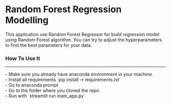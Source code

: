 # Random Forest Regression Modelling

This application use Random Forest Regressor for build regression model using Random Forest algorithm. You can try to adjust the hyperparameters to find the best parameters for your data.

### How To Use It
<hr>
- Make sure you already have anaconda environment in your machine 
<br/>
- Install all requirements `pip install -r requirements.txt`
<br/>
- Go to anaconda prompt 
<br/>
- Go to the folder where you cloned the repo
<br/>
- Run with `streamlit run main_app.py`
